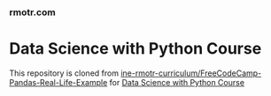 ### rmotr.com
# Data Science with Python Course

This repository is cloned from [ine-rmotr-curriculum/FreeCodeCamp-Pandas-Real-Life-Example](https://github.com/ine-rmotr-curriculum/FreeCodeCamp-Pandas-Real-Life-Example) for [Data Science with Python Course](https://rmotr.com/data-science-python-course)
